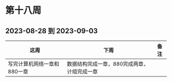 # 第十八周

## 2023-08-28 到 2023-09-03

| 这周 | 下周                           | 备注 |
| ---- | ------------------------------ | ---- |
| 写完计算机网络一章和880一章   | 数据结构完成一章，880完成两章，计组完成一章 |      |
